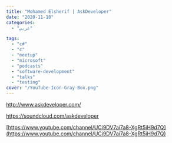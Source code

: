 ```yaml
---
title: "Mohamed Elsherif | AskDeveloper"
date: "2020-11-18"
categories:
  - "عربي"

tags:
  - "c#"
  - "c"
  - "meetup"
  - "microsoft"
  - "podcasts"
  - "software-development"
  - "talks"
  - "testing"
cover: "/YouTube-Icon-Gray-Box.png"
---
```


http://www.askdeveloper.com/

https://soundcloud.com/askdeveloper

[https://www.youtube.com/channel/UCi9DV7ai7a8-XgRt5iH9d7Q](https://www.youtube.com/channel/UCi9DV7ai7a8-XgRt5iH9d7Q)
